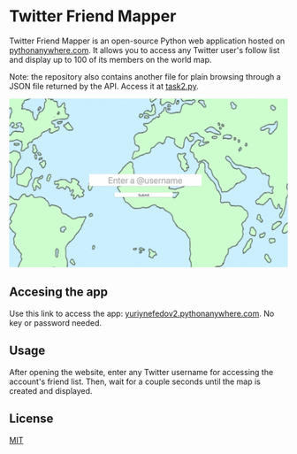 # Twitter Friend Mapper

Twitter Friend Mapper is an open-source Python web application hosted on [pythonanywhere.com](https://www.pythonanywhere.com). It allows you to access any Twitter user's follow list and display up to 100 of its members on the world map.

Note: the repository also contains another file for plain browsing through a JSON file returned by the API. Access it at [task2.py](task2.py).

![alt text](screenshot.png)

## Accesing the app

Use this link to access the app: [yuriynefedov2.pythonanywhere.com](https://yuriynefedov2.pythonanywhere.com). No key or password needed.

## Usage

After opening the website, enter any Twitter username for accessing the account's friend list. Then, wait for a couple seconds until the map is created and displayed.


## License
[MIT](https://choosealicense.com/licenses/mit/)
